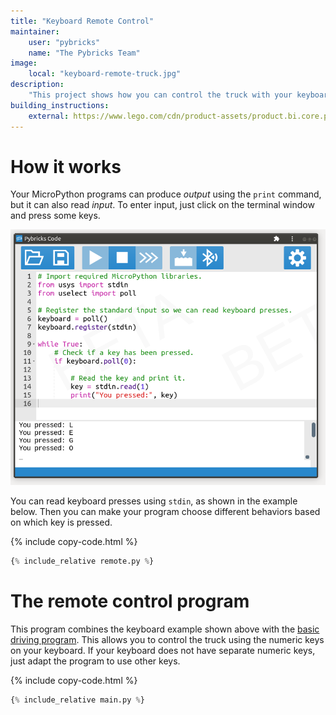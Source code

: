```yaml
---
title: "Keyboard Remote Control"
maintainer:
    user: "pybricks"
    name: "The Pybricks Team"
image:
    local: "keyboard-remote-truck.jpg"
description:
    "This project shows how you can control the truck with your keyboard."
building_instructions:
    external: https://www.lego.com/cdn/product-assets/product.bi.core.pdf/6314518.pdf
---
```


# How it works

Your MicroPython programs can produce *output* using the `print` command, but
it can also read *input*. To enter input, just click on the terminal window
and press some keys.

![](./terminalwindow.png)

You can read keyboard presses using `stdin`, as shown in the example below.
Then you can make your program choose different behaviors based on which key
is pressed.

{% include copy-code.html %}
```python
{% include_relative remote.py %}
```


# The remote control program

This program combines the keyboard example shown above with
the [basic driving program](../driving). This allows you to control the
truck using the numeric keys on your keyboard. If your keyboard does not have
separate numeric keys, just adapt the program to use other keys.

{% include copy-code.html %}
```python
{% include_relative main.py %}
```
